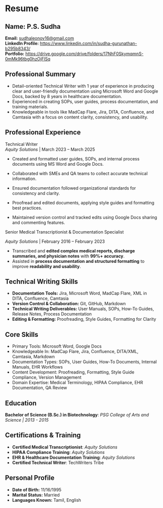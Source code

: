 # Resume
## Name: P.S. Sudha
**Email:** [sudhaleonov16@gmail.com](mailto:sudhaleonov16@gmail.com)  
**LinkedIn Profile:** https://www.linkedin.com/in/sudha-gurunathan-b295b8343/  
**Portfolio:** https://drive.google.com/drive/folders/17NhF0SkymqmnS-0mMk96tbg0hzOjFlSq

## **Professional Summary**
- Detail-oriented Technical Writer with 1 year of experience in producing clear and user-friendly documentation using Microsoft Word and Google Docs, backed by 8 years in healthcare documentation.
- Experienced in creating SOPs, user guides, process documentation, and training materials.
- Knowledgeable in tools like MadCap Flare, Jira, DITA, Confluence, and Camtasia with a focus on content clarity, consistency, and usability.  
## **Professional Experience**
Technical Writer  
*Aquity Solutions* | March 2023 – March 2025

- Created and formatted user guides, SOPs, and internal process documents using MS Word and Google Docs.

- Collaborated with SMEs and QA teams to collect accurate technical information.

- Ensured documentation followed organizational standards for consistency and clarity.

- Proofread and edited documents, applying style guides and formatting best practices.

- Maintained version control and tracked edits using Google Docs sharing and commenting features.

Senior Medical Transcriptionist & Documentation Specialist

*Aquity Solutions* | February 2016 – February 2023
- Transcribed and **edited complex medical reports, discharge summaries, and physician notes** with **99%+ accuracy**.
- Assisted in **process documentation and structured formatting** to improve **readability and usability**.

## **Technical Writing Skills**
- **Documentation Tools:** Jira, Microsoft Word, MadCap Flare, XML in DITA, Confluence, Camtasia
- **Version Control & Collaboration:** Git, GitHub, Markdown
- **Technical Writing Deliverables:** User Manuals, SOPs, How-To Guides, Release Notes, Process Documentation
- **Editing & Formatting:** Proofreading, Style Guides, Formatting for Clarity
## **Core Skills**
- Primary Tools: Microsoft Word, Google Docs
- Knowledgeable In: MadCap Flare, Jira, Confluence, DITA/XML, Camtasia, Markdown
- Documentation Types: SOPs, User Guides, How-To Documents, Internal Manuals, EHR Workflows
- Content Development: Proofreading, Formatting, Style Guide Compliance, Version Management
- Domain Expertise: Medical Terminology, HIPAA Compliance, EHR Documentation, QA Review
## **Education**
**Bachelor of Science (B.Sc.) in Biotechnology**: *PSG College of Arts and Science | 2013 - 2015*

## **Certifications & Training**
- **Certified Medical Transcriptionist**: *Aquity Solutions*
- **HIPAA Compliance Training**: *Aquity Solutions*
- **EHR & Healthcare Documentation Training**: *Aquity Solutions*
- **Certified Technical Writer**: TechWriters Tribe

## **Personal Profile**
- **Date of Birth:** 11/16/1995
- **Marital Status:** Married
- **Languages Known:** Tamil, English